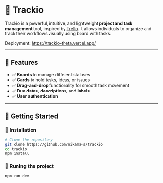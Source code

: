# 📌 Trackio

Trackio is a powerful, intuitive, and lightweight **project and task management** tool, inspired by [Trello](https://trello.com). It allows individuals to organize and track their workflows visually using board with tasks.

Deployment: https://trackio-theta.vercel.app/

---

## 📂 Features

- ✅ **Boards** to manage different statuses  
- ✅ **Cards** to hold tasks, ideas, or issues  
- ✅ **Drag-and-drop** functionality for smooth task movement  
- ✅ **Due dates**, **descriptions**, and **labels**  
- ✅ **User authentication**  

---

## 🚀 Getting Started

### 🔧 Installation

```bash
# Clone the repository
git clone https://github.com/nikama-s/trackio
cd trackio
npm install
```

### 🔧 Runing the project

```bash
npm run dev
```
